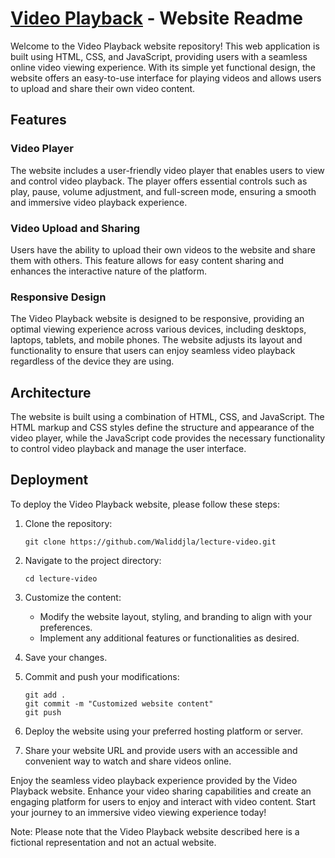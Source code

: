 # [Video Playback](https://walid-video.netlify.app/) - Website Readme

Welcome to the Video Playback website repository! This web application is built using HTML, CSS, and JavaScript, providing users with a seamless online video viewing experience. With its simple yet functional design, the website offers an easy-to-use interface for playing videos and allows users to upload and share their own video content.

## Features

### Video Player
The website includes a user-friendly video player that enables users to view and control video playback. The player offers essential controls such as play, pause, volume adjustment, and full-screen mode, ensuring a smooth and immersive video playback experience.

### Video Upload and Sharing
Users have the ability to upload their own videos to the website and share them with others. This feature allows for easy content sharing and enhances the interactive nature of 
the platform.

### Responsive Design
The Video Playback website is designed to be responsive, providing an optimal viewing experience across various devices, including desktops, laptops, tablets, and mobile phones.
The website adjusts its layout and functionality to ensure that users can enjoy seamless video playback regardless of the device they are using.

## Architecture

The website is built using a combination of HTML, CSS, and JavaScript. The HTML markup and CSS styles define the structure and appearance of the video player, while the JavaScript code
provides the necessary functionality to control video playback and manage the user interface.

## Deployment

To deploy the Video Playback website, please follow these steps:

1. Clone the repository:
   ```
   git clone https://github.com/Waliddjla/lecture-video.git
   ```

2. Navigate to the project directory:
   ```
   cd lecture-video
   ```

3. Customize the content:
   - Modify the website layout, styling, and branding to align with your preferences.
   - Implement any additional features or functionalities as desired.

4. Save your changes.

5. Commit and push your modifications:
   ```
   git add .
   git commit -m "Customized website content"
   git push
   ```

6. Deploy the website using your preferred hosting platform or server.

7. Share your website URL and provide users with an accessible and convenient way to watch and share videos online.

Enjoy the seamless video playback experience provided by the Video Playback website. Enhance your video sharing capabilities and create an engaging platform for users to enjoy and interact with video content. Start your journey to an immersive video viewing experience today!

Note: Please note that the Video Playback website described here is a fictional representation and not an actual website.
